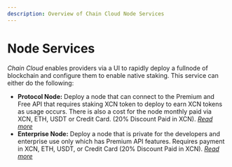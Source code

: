 ```yaml
---
description: Overview of Chain Cloud Node Services
---
```


# Node Services

_Chain Cloud_ enables providers via a UI to rapidly deploy a fullnode of blockchain and configure them to enable native staking. This service can either do the following:

* **Protocol Node:** Deploy a node that can connect to the Premium and Free API that requires staking XCN token to deploy to earn XCN tokens as usage occurs. There is also a cost for the node monthly paid via XCN, ETH, USDT or Credit Card. (20% Discount Paid in XCN). [_Read more_](./protocol-node.md)
* **Enterprise Node:** Deploy a node that is private for the developers and enterprise use only which has Premium API features. Requires payment in XCN, ETH, USDT, or Credit Card (20% Discount Paid in XCN). [_Read more_](./enterprise-node.md)